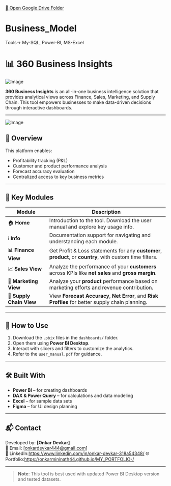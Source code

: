 [📁 Open Google Drive Folder](https://drive.google.com/drive/folders/1htvwi_xznieHeb_CUt4c5sZZPy7CKSZZ?usp=drive_link)


# Business_Model
Tools-> My-SQL, Power-BI, MS-Excel
# 📊 360 Business Insights

![Image](https://github.com/user-attachments/assets/757e7217-adb0-4a4e-ac91-d62d42a87452)

**360 Business Insights** is an all-in-one business intelligence solution that provides analytical views across Finance, Sales, Marketing, and Supply Chain. This tool empowers businesses to make data-driven decisions through interactive dashboards.

---
![Image](https://github.com/user-attachments/assets/d62237e5-b185-4215-ae5b-9b1e778f23f5)

## 🏁 Overview

This platform enables:
- Profitability tracking (P&L)
- Customer and product performance analysis
- Forecast accuracy evaluation
- Centralized access to key business metrics

---

## 🧩 Key Modules

| Module              | Description |
|---------------------|-------------|
| 🏠 **Home**           | Introduction to the tool. Download the user manual and explore key usage info. |
| ℹ️ **Info**           | Documentation support for navigating and understanding each module. |
| 📊 **Finance View**   | Get Profit & Loss statements for any **customer**, **product**, or **country**, with custom time filters. |
| 📈 **Sales View**     | Analyze the performance of your **customers** across KPIs like **net sales** and **gross margin**. |
| 📣 **Marketing View** | Analyze your **product** performance based on marketing efforts and revenue contribution. |
| 🚛 **Supply Chain View** | View **Forecast Accuracy**, **Net Error**, and **Risk Profiles** for better supply chain planning. |


---

## 🚀 How to Use

1. Download the `.pbix` files in the `dashboards/` folder.
2. Open them using **Power BI Desktop**.
3. Interact with slicers and filters to customize the analytics.
4. Refer to the `user_manual.pdf` for guidance.

---

## 🛠️ Built With

- **Power BI** – for creating dashboards  
- **DAX & Power Query** – for calculations and data modeling  
- **Excel** – for sample data sets  
- **Figma** – for UI design planning  

---

## 📬 Contact

Developed by: **[Onkar Devkar]**  
📧 Email: [onkardevkar444@gmail.com]  
🔗 LinkedIn:https://www.linkedin.com/in/onkar-devkar-318a54348/ 
🌐 Portfolio:https://onkarmininath44.github.io/MY_PORTFOLIO-/

---

> **Note**: This tool is best used with updated Power BI Desktop version and tested datasets.

